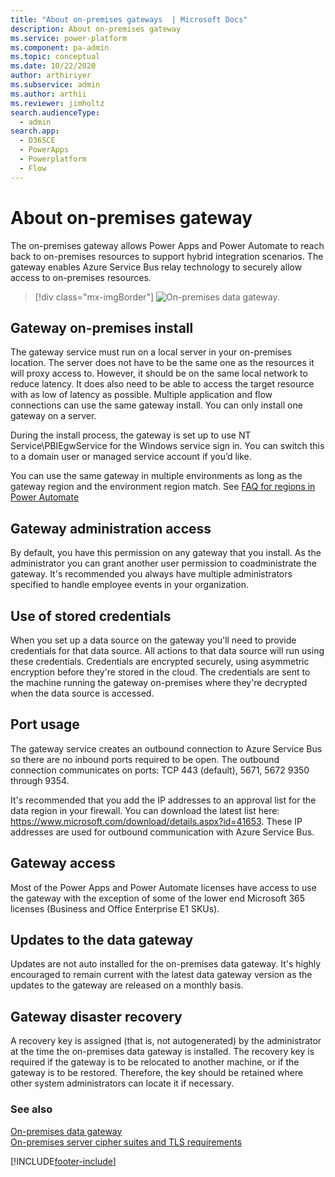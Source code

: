 ```yaml
---
title: "About on-premises gateways  | Microsoft Docs"
description: About on-premises gateway
ms.service: power-platform
ms.component: pa-admin
ms.topic: conceptual
ms.date: 10/22/2020
author: arthiriyer
ms.subservice: admin
ms.author: arthii
ms.reviewer: jimholtz
search.audienceType: 
  - admin
search.app:
  - D365CE
  - PowerApps
  - Powerplatform
  - Flow
---
```

# About on-premises gateway

The on-premises gateway allows Power Apps and Power Automate to reach back to on-premises resources to support hybrid integration scenarios. The gateway enables Azure Service Bus relay technology to securely allow access to on-premises resources.

> [!div class="mx-imgBorder"] 
> ![On-premises data gateway.](media/onpremises-data-gateway.png "On-premises data gateway")

## Gateway on-premises install

The gateway service must run on a local server in your on-premises location. The server does not have to be the same one as the resources it will proxy access to. However, it should be on the same local network to reduce latency. It does also need to be able to access the target resource with as low of latency as possible. Multiple application and flow connections can use the same gateway install. You can only install one gateway on a server.

During the install process, the gateway is set up to use NT Service\PBIEgwService for the Windows service sign in. You can switch this to a domain user or managed service account if you’d like.

You can use the same gateway in multiple environments as long as the gateway region and the environment region match. See [FAQ for regions in Power Automate](/power-automate/regions-overview) 

## Gateway administration access

By default, you have this permission on any gateway that you install. As the administrator you can grant another user permission to coadministrate the gateway. It's recommended you always have multiple administrators specified to handle employee events in your organization.

## Use of stored credentials

When you set up a data source on the gateway you'll need to provide credentials for that data source. All actions to that data source will run using these credentials. Credentials are encrypted securely, using asymmetric encryption before they're stored in the cloud. The credentials are sent to the machine running the gateway on-premises where they're decrypted when the data source is accessed.

## Port usage

The gateway service creates an outbound connection to Azure Service Bus so there are no inbound ports required to be open. The outbound connection communicates on ports: TCP 443 (default), 5671, 5672 9350 through 9354.

It's recommended that you add the IP addresses to an approval list for the data region in your firewall. You can download the latest list here: https://www.microsoft.com/download/details.aspx?id=41653. These IP addresses are used for outbound communication with Azure Service Bus.

## Gateway access

Most of the Power Apps and Power Automate licenses have access to use the gateway with the exception of some of the lower end Microsoft 365 licenses (Business and Office Enterprise E1 SKUs).

## Updates to the data gateway

Updates are not auto installed for the on-premises data gateway. It's highly encouraged to remain current with the latest data gateway version as the updates to the gateway are released on a monthly basis.

## Gateway disaster recovery

A recovery key is assigned (that is, not autogenerated) by the administrator at the time the on-premises data gateway is installed. The recovery key is required if the gateway is to be relocated to another machine, or if the gateway is to be restored. Therefore, the key should be retained where other system administrators can locate it if necessary.

### See also
[On-premises data gateway](/power-bi/service-gateway-onprem) <br />
[On-premises server cipher suites and TLS requirements](server-cipher-tls-requirements.md)

[!INCLUDE[footer-include](../includes/footer-banner.md)]
